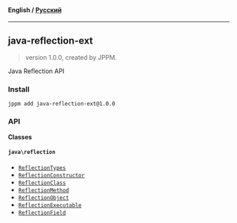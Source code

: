 #### **English** / [Русский](README.ru.md)

---

## java-reflection-ext
> version 1.0.0, created by JPPM.

Java Reflection API

### Install
```
jppm add java-reflection-ext@1.0.0
```

### API
**Classes**

#### `java\reflection`

- [`ReflectionTypes`](https://github.com/VenityStudio/java-reflection-ext/blob/master/api-docs/classes/java/reflection/ReflectionTypes.md)
- [`ReflectionConstructor`](https://github.com/VenityStudio/java-reflection-ext/blob/master/api-docs/classes/java/reflection/ReflectionConstructor.md)
- [`ReflectionClass`](https://github.com/VenityStudio/java-reflection-ext/blob/master/api-docs/classes/java/reflection/ReflectionClass.md)
- [`ReflectionMethod`](https://github.com/VenityStudio/java-reflection-ext/blob/master/api-docs/classes/java/reflection/ReflectionMethod.md)
- [`ReflectionObject`](https://github.com/VenityStudio/java-reflection-ext/blob/master/api-docs/classes/java/reflection/ReflectionObject.md)
- [`ReflectionExecutable`](https://github.com/VenityStudio/java-reflection-ext/blob/master/api-docs/classes/java/reflection/ReflectionExecutable.md)
- [`ReflectionField`](https://github.com/VenityStudio/java-reflection-ext/blob/master/api-docs/classes/java/reflection/ReflectionField.md)